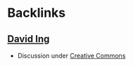 
# Backlinks
## [David Ing](<David Ing.md>)
- Discussion under [Creative Commons](<Creative Commons.md>)

